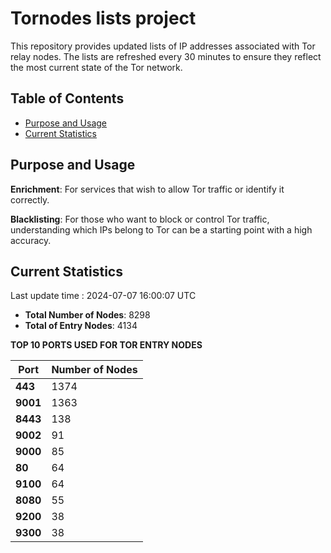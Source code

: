 # Tornodes lists project

This repository provides updated lists of IP addresses associated with Tor relay nodes. The lists are refreshed every 30 minutes to ensure they reflect the most current state of the Tor network.

## Table of Contents

- [Purpose and Usage](#purpose-and-usage)
- [Current Statistics](#current-statistics)


## Purpose and Usage

**Enrichment**: For services that wish to allow Tor traffic or identify it correctly.

**Blacklisting**: For those who want to block or control Tor traffic, understanding which IPs belong to Tor can be a starting point with a high accuracy.

## Current Statistics

Last update time : 2024-07-07 16:00:07 UTC

- **Total Number of Nodes**: 8298
- **Total of Entry Nodes**: 4134

**TOP 10 PORTS USED FOR TOR ENTRY NODES**

| **Port** | **Number of Nodes** |
|------|-----------------|
| **443**   | 1374  |
| **9001**   | 1363  |
| **8443**   | 138  |
| **9002**   | 91  |
| **9000**   | 85  |
| **80**   | 64  |
| **9100**   | 64  |
| **8080**   | 55  |
| **9200**   | 38  |
| **9300**   | 38  |

